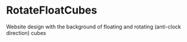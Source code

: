 # RotateFloatCubes
Website design with the background of floating  and rotating (anti-clock direction) cubes
